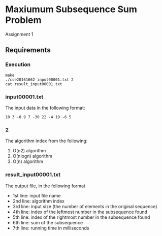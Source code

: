 # Maxiumum Subsequence Sum Problem
Assignment 1

## Requirements

### Execution
```
make
./cse20161662 input00001.txt 2
cat result_input00001.txt
```

### input00001.txt
The input data in the following format:
```
10 3 -8 9 7 -30 22 -4 19 -6 5
```
### 2
The algorithm index from the following:
1. O(n2) algorithm
2. O(nlogn) algorithm
3. O(n) algorithm

### result_input00001.txt
The output file, in the following format

- 1st line: input file name
- 2nd line: algorithm index
- 3rd line: input size (the number of elements in the original sequence)
- 4th line: index of the leftmost number in the subsequence found
- 5th line: index of the rightmost number in the subsequence found
- 6th line: sum of the subsequence
- 7th line: running time in milliseconds
